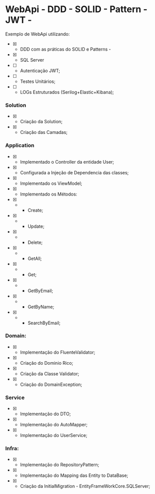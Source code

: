 # WebApi - DDD - SOLID - Pattern - JWT - 
Exemplo de WebApi utilizando:
* [x] - DDD com as práticas do SOLID e Patterns - 
* [x] - SQL Server
* [ ] - Autenticação JWT;
* [ ] - Testes Unitários;
* [ ] - LOGs Estruturados (Serilog+Elastic+Kibana);

### Solution
* [X] - Criação da Solution;
* [X] - Criação das Camadas;

### Application
* [x] - Implementado o Controller da entidade User;
* [x] - Configurada a Injeção de Dependencia das classes;
* [x] - Implementado os ViewModel;
* [x] - Implementado os Métodos:
* [x] - - Create;
* [x] - - Update;
* [x] - - Delete;
* [x] - - GetAll;
* [x] - - Get;
* [x] - - GetByEmail;
* [x] - - GetByName;
* [x] - - SearchByEmail;

### Domain:
* [x] - Implementação do FluenteValidator;
* [x] - Criação do Dominio Rico;
* [x] - Criação da Classe Validator;
* [x] - Criação do DomainException;

### Service
* [x] - Implementação do DTO;
* [x] - Implementação do AutoMapper;
* [x] - Implementação do UserService;

### Infra:
* [x] - Implementação do RepositoryPattern;
* [x] - Implementação do Mapping das Entity to DataBase;
* [x] - Criação da InitialMigration - EntityFrameWorkCore.SQLServer;


